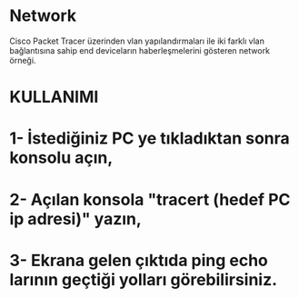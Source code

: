 # Network

Cisco Packet Tracer üzerinden vlan yapılandırmaları ile iki farklı vlan bağlantısına sahip end deviceların haberleşmelerini gösteren network örneği.



# KULLANIMI

# 1- İstediğiniz PC ye tıkladıktan sonra konsolu açın,
# 2- Açılan konsola "tracert (hedef PC ip adresi)" yazın,
# 3- Ekrana gelen çıktıda ping echo larının geçtiği yolları görebilirsiniz.
